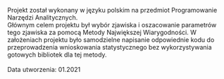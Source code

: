 Projekt został wykonany w języku polskim na przedmiot Programowanie Narzędzi Analitycznych. <br />
Głównym celem projektu był wybór zjawiska i oszacowanie parametrów tego zjawiska za pomocą Metody Największej Wiarygodności. W założeniach projektu było samodzielne napisanie odpowiednie kodu do przeprowadzenia wnioskowania statystycznego bez wykorzystywania gotowych bibliotek dla tej metody.<br />
<br />
Data utworzenia: 01.2021
